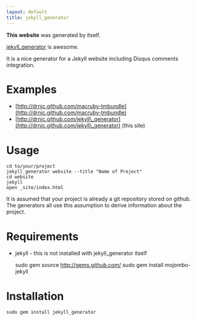 ```yaml
---
layout: default
title: jekyll_generator
---
```


**This website** was generated by itself.

<a href="http://github.com/drnic/jekyll\_generator">jekyll\_generator</a> is awesome.

It is a nice generator for a Jekyll website including Disqus comments integration.

Examples
========

* [http://drnic.github.com/macruby-tmbundle](http://drnic.github.com/macruby-tmbundle)
* [http://drnic.github.com/jekyll\_generator](http://drnic.github.com/jekyll\_generator) (this site)

Usage
=====

    cd to/your/project
    jekyll_generator website --title "Name of Project"
    cd website
    jekyll
    open _site/index.html

It is assumed that your project is already a git repository stored on github. The generators
all use this assumption to derive information about the project.

Requirements
============

* jekyll - this is not installed with jekyll\_generator itself

    sudo gem source http://gems.github.com/
    sudo gem install mojombo-jekyll

Installation
============

    sudo gem install jekyll_generator
